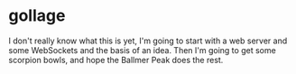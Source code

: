 # gollage

I don't really know what this is yet, I'm going to start with a web server and
some WebSockets and the basis of an idea. Then I'm going to get some scorpion
bowls, and hope the Ballmer Peak does the rest.
